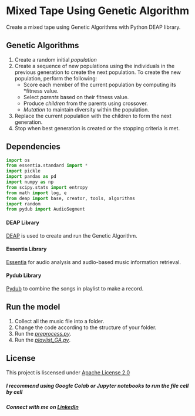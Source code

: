 # Mixed Tape Using Genetic Algorithm 
Create a mixed tape using Genetic Algorithms with Python DEAP library. 

## Genetic Algorithms
1. Create a random initial *population*
2. Create a sequence of new populations using the individuals in the previous generation to create the next population.
   To create the new population, perform the following:
   - Score each member of the current population by computing its *fitness value.
   - Select *parents* based on their fitness value.
   - Produce *children* from the parents using crossover.
   - *Mutation* to maintain diversity within the population. 
3. Replace the current population with the children to form the next generation.
4. Stop when best generation is created or the stopping criteria is met. 

## Dependencies

```python 3
import os
from essentia.standard import *
import pickle
import pandas as pd
import numpy as np
from scipy.stats import entropy
from math import log, e
from deap import base, creator, tools, algorithms
import random
from pydub import AudioSegment
```

#### DEAP Library
[DEAP](https://github.com/DEAP/deap) is used to create and run the Genetic Algorithm.

#### Essentia Library
[Essentia](https://github.com/MTG/essentia) for audio analysis and audio-based music information retrieval.

#### Pydub Library
[Pydub](https://github.com/jiaaro/pydub) to combine the songs in playlist to make a record.

## Run the model

1. Collect all the music file into a folder.
2. Change the code according to the structure of your folder.
3. Run the *[preprocess.py](https://github.com/ani-poroorkara/PlaylistGenerator-using-Genetic-Algorithm/blob/master/preprocess.py)*.
4. Run the *[playlist_GA.py](https://github.com/ani-poroorkara/PlaylistGenerator-using-Genetic-Algorithm/blob/master/playlist_GA.py)*.


## License
This project is liscensed under [Apache License 2.0](https://github.com/ani-poroorkara/PlaylistGenerator-using-Genetic-Algorithm/blob/master/LICENSE)

##### I recommend using Google Colab or Jupyter notebooks to run the file cell by cell
##### Connect with me on [LinkedIn](https://www.linkedin.com/in/anirudh-poroorkara-34900017b/)
